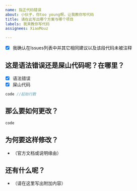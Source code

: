 ```yaml
---
name: 指正代码错误
about: 小伙子，你too young啊，让我教你写代码
title: 请在此写出哪个方案与哪个项目
labels: 我来教你写代码
assignees: XiaoMouz

---
```


- [x] 我确认在Issues列表中并其它相同建议以及该段代码未被注释

## 这是语法错误还是屎山代码呢？在哪里？
- [x] 语法错误
- [x] 屎山代码
```C#
code //起始行数
```

## 那么要如何更改？
```C#
code
```
## 为何要这样修改？
- （官方文档或说明缘由）

## 还有什么呢？
- （请在这里写出附加内容）

